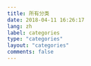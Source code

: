 ```yaml
---
title: 所有分类
date: 2018-04-11 16:26:17
lang: zh
label: categories
type: "categories"
layout: "categories"
comments: false
---
```

